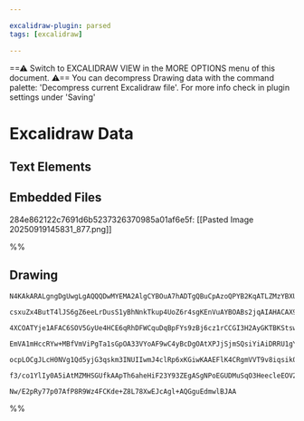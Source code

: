 ```yaml
---

excalidraw-plugin: parsed
tags: [excalidraw]

---
```

==⚠  Switch to EXCALIDRAW VIEW in the MORE OPTIONS menu of this document. ⚠== You can decompress Drawing data with the command palette: 'Decompress current Excalidraw file'. For more info check in plugin settings under 'Saving'


# Excalidraw Data

## Text Elements
## Embedded Files
284e862122c7691d6b5237326370985a01af6e5f: [[Pasted Image 20250919145831_877.png]]

%%
## Drawing
```compressed-json
N4KAkARALgngDgUwgLgAQQQDwMYEMA2AlgCYBOuA7hADTgQBuCpAzoQPYB2KqATLZMzYBXUtiRoIACyhQ4zZAHoFAc0JRJQgEYA6bGwC2CgF7N6hbEcK4OCtptbErHALRY8RMpWdx8Q1TdIEfARcZgRmBShcZQUebQBGAFZtAGYaOiCEfQQOKGZuAG1wMFAwMogSbggABWwABgAVAGsAR0TNTSN8bAB2ACUAFhSGgAkALQBJfHSyyFhEKsJ9aKR+

csxuZx4ButT4lJS6gZ6eeLrDusS1yBhNnkTkup4UoZ6r4sgKEnVuAYBOABs2jqAIAHACAX9EjweqC/j0jtcpAhCMppL8BqDgXUcbi8XV4kjrMpgtw6kjmFBSGwmggAMJsfBsUhVKnWZhwXCBXIzcqaXDYJrKalCDjEBlMlkSNkcDlcnJQXmQABmhHw+AAyrBSRJBB4lRBKdTaQB1b6Sbh8D6Gqk0hBamA69B6ypIkVojjhfJoQnWtic7BqW4+nFI

4XCOATYje1AFAC6SOV5GyUe4HCE6qRhDFWCquDqBpFYs9zBj6cz1rCCGI3H2AyGKTBKStswYTFYnFrLyRjBY7A4ADlOGJLSCAedEgDMVnmAARTJQavcZUEMJIzTCMUAUWC2VyZYz+CRQjgxFwi5rPreoMON7OmNBSKIHCaacPT7YgqXaBX+DXlaiKAhBjCBEDFbNlANVVglTCQeFBAYEHBU4eB4XpIXiYgAU0aEUh6ZsATwuo/lBRJ83iXBlQBBB

EmVA1mHccRYw+MBfVmViPgTa1sGpOA33VYoAF9wC4yBcDgOAtXPJjSjmSQsiYiAiDRRU1gYQgEAoAAhAUhSLcVGWZKoAGJlTM8zeQgbARG5KAJkXfQtWNelDKldBjPiBBPM8yzrNIWz7KyHTBXDUUDMlVlyFlTlbN8myFUC/QADE1U1bVFJdGs1L8gKHKcu0zWIH40BbSAcoSvLbVpB0nUNRlXWKKz4tyRK+mED0vVrbLmrshyAHkAyDWtQ0a8qW

ocpLOCgJLcH0NVg1Qd5yjG3qskm3INUIIwmJ4clRp6xKGiwKAAEFlK4CRgmVVT9v8iqsik0hTv8tgKHk3BL1Qcsj1u3Ksi3MUTpet6Qk+iAuWpKhuru8asiByGGngRT9LimHVuS5MEDap1vrUhjqXVAANS04TxnjGXwABNbhG12eEAUne41KMNgDG4WTIHoAghCY+IhOhv79DasKSxAlG1OFEhNu20cJdIKXFz4tAlsgSXiAAWTYYgEAB3BNGCT7

f3/co1YlIy0A5iAtMZMHSGUfkAApTh6aheHiF23Y93ZEgASgNPoEGUDMuSqO3HeecleEOV2I9d72/f536FXy2kBqgfsDwrcok1mrGcm1+WOEgi3rRyPWDe4KkeaRbAiCV1Aq4QJEOFzyvSGrv0hCgZ8mMbpFllIWlSAHVu0D760B6H3X9e/Bv24QRPyjsAArBBsDyDUW7gTXteniuf1XJvGoFdPGAaVnphL1t5gyzJ1/7A1rMpAxEYWNBcetJkv0

Nw/E2pRy77p07AfP8R9Wz4FCKde+Z8L78XwEJcAgl+AQGguEdmwlBJAA
```
%%